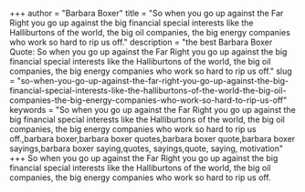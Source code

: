 +++
author = "Barbara Boxer"
title = "So when you go up against the Far Right you go up against the big financial special interests like the Halliburtons of the world, the big oil companies, the big energy companies who work so hard to rip us off."
description = "the best Barbara Boxer Quote: So when you go up against the Far Right you go up against the big financial special interests like the Halliburtons of the world, the big oil companies, the big energy companies who work so hard to rip us off."
slug = "so-when-you-go-up-against-the-far-right-you-go-up-against-the-big-financial-special-interests-like-the-halliburtons-of-the-world-the-big-oil-companies-the-big-energy-companies-who-work-so-hard-to-rip-us-off"
keywords = "So when you go up against the Far Right you go up against the big financial special interests like the Halliburtons of the world, the big oil companies, the big energy companies who work so hard to rip us off.,barbara boxer,barbara boxer quotes,barbara boxer quote,barbara boxer sayings,barbara boxer saying,quotes, sayings,quote, saying, motivation"
+++
So when you go up against the Far Right you go up against the big financial special interests like the Halliburtons of the world, the big oil companies, the big energy companies who work so hard to rip us off.
